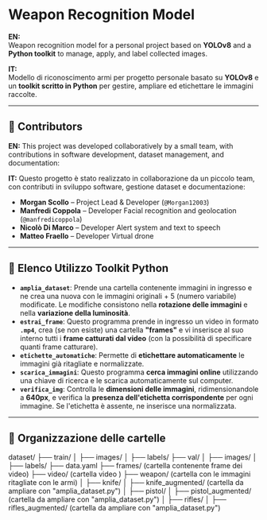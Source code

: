 # **Weapon Recognition Model**

**EN:**  
Weapon recognition model for a personal project based on **YOLOv8** and a **Python toolkit** to manage, apply, and label collected images.

**IT:**  
Modello di riconoscimento armi per progetto personale basato su **YOLOv8** e un **toolkit scritto in Python** per gestire, ampliare ed etichettare le immagini raccolte.

---

## 👥 **Contributors**

**EN:**
This project was developed collaboratively by a small team, with contributions in software development, dataset management, and documentation:

**IT:**
Questo progetto è stato realizzato in collaborazione da un piccolo team, con contributi in sviluppo software, gestione dataset e documentazione:

- **Morgan Scollo** – Project Lead & Developer (`@Morgan12003`)
- **Manfredi Coppola** – Developer Facial recognition and geolocation (`@manfredicoppola`)
- **Nicolò Di Marco** – Developer Alert system and text to speech
- **Matteo Fraello** – Developer Virtual drone

---

## 📌 **Elenco Utilizzo Toolkit Python**

- **`amplia_dataset`**: Prende una cartella contenente immagini in ingresso e ne crea una nuova con le immagini originali + 5 (numero variabile) modificate. Le modifiche consistono nella **rotazione delle immagini** e nella **variazione della luminosità**.
- **`estrai_frame`**: Questo programma prende in ingresso un video in formato **`.mp4`**, crea (se non esiste) una cartella **"frames"** e vi inserisce al suo interno tutti i **frame catturati dal video** (con la possibilità di specificare quanti frame catturare).
- **`etichette_automatiche`**: Permette di **etichettare automaticamente** le immagini già ritagliate e normalizzate.
- **`scarica_immagini`**: Questo programma **cerca immagini online** utilizzando una chiave di ricerca e le scarica automaticamente sul computer.
- **`verifica_img`**: Controlla le **dimensioni delle immagini**, ridimensionandole a **640px**, e verifica la **presenza dell'etichetta corrispondente** per ogni immagine. Se l'etichetta è assente, ne inserisce una normalizzata.

---

## 📁 **Organizzazione delle cartelle**
dataset/
├── train/
│   ├── images/
│   ├── labels/
├── val/
│   ├── images/
│   ├── labels/
├── data.yaml
├── frames/ (cartella contenente frame dei video)
├── video/  (cartella video )
├── weapon/ (cartella con le immagini ritagliate con le armi)
│   ├── knife/
│   ├── knife_augmented/   (cartella da ampliare con "amplia_dataset.py")
│   ├── pistol/
│   ├── pistol_augmented/  (cartella da ampliare con "amplia_dataset.py")
│   ├── rifles/
│   ├── rifles_augmented/  (cartella da ampliare con "amplia_dataset.py")
